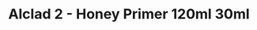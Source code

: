 ---
layout: product
title: "Alclad 2 - Honey Primer 120ml 30ml"
price: "TBA" 
desc: "Metalizer boja"
img_path: "/assets/img/ALC303.webp"
brand: "N/A"
available: false
special_offer: false
new: false
soon: false
cat: "040000"
subcat: "040300"
subsubcat: "0N/A"
sifra: "ALC303"
popular: false
spec: false
---